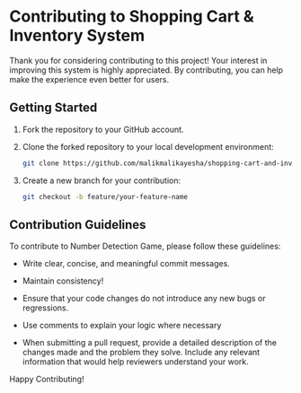 # Contributing to Shopping Cart & Inventory System

Thank you for considering contributing to this project! Your interest in improving this system is highly appreciated. By contributing, you can help make the experience even better for users.

## Getting Started

1. Fork the repository to your GitHub account.

2. Clone the forked repository to your local development environment:

   ```bash
   git clone https://github.com/malikmalikayesha/shopping-cart-and-inventory-system.git
   ```

3. Create a new branch for your contribution:

   ```bash
   git checkout -b feature/your-feature-name
   ```

## Contribution Guidelines

To contribute to Number Detection Game, please follow these guidelines:

- Write clear, concise, and meaningful commit messages.

- Maintain consistency!

- Ensure that your code changes do not introduce any new bugs or regressions.
  
- Use comments to explain your logic where necessary

- When submitting a pull request, provide a detailed description of the changes made and the problem they solve. Include any relevant information that would help reviewers understand your work.

Happy Contributing!
